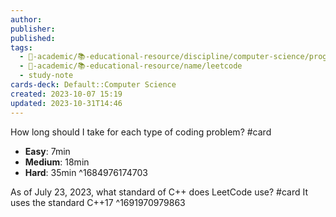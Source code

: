 ```yaml
---
author: 
publisher: 
published: 
tags:
  - 🔴-academic/📚-educational-resource/discipline/computer-science/programming-language/rust
  - 🔴-academic/📚-educational-resource/name/leetcode
  - study-note
cards-deck: Default::Computer Science
created: 2023-10-07 15:19
updated: 2023-10-31T14:46
---
```


How long should I take for each type of coding problem? 
#card 
- **Easy**: 7min
- **Medium**: 18min
- **Hard**: 35min
^1684976174703

As of July 23, 2023, what standard of C++ does LeetCode use?
#card 
It uses the standard C++17
^1691970979863



